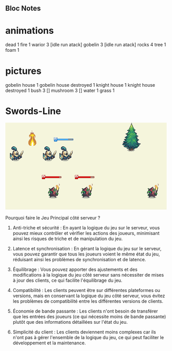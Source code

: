 ## Bloc Notes

# animations

dead 1
fire 1
warior 3  [idle run atack]
gobelin 3  [idle run atack]
rocks 4 
tree 1
foam 1

# pictures

gobelin house 1
gobelin house destroyed 1
knight house 1
knight house destroyed 1
bush 3 []
mushroom 3 []
water 1
grass 1


# Swords-Line


![Alt text](graphics/Readme/preview_v1.1.png)



Pourquoi faire le Jeu Principal côté serveur ?

1. Anti-triche et sécurité : En ayant la logique du jeu sur le serveur, vous pouvez mieux contrôler et vérifier les actions des joueurs, minimisant ainsi les risques de triche et de manipulation du jeu.

2. Latence et synchronisation : En gérant la logique du jeu sur le serveur, vous pouvez garantir que tous les joueurs voient le même état du jeu, réduisant ainsi les problèmes de synchronisation et de latence.

3. Équilibrage : Vous pouvez apporter des ajustements et des modifications à la logique du jeu côté serveur sans nécessiter de mises à jour des clients, ce qui facilite l'équilibrage du jeu.

4. Compatibilité : Les clients peuvent être sur différentes plateformes ou versions, mais en conservant la logique du jeu côté serveur, vous évitez les problèmes de compatibilité entre les différentes versions de clients.

5. Économie de bande passante : Les clients n'ont besoin de transférer que les entrées des joueurs (ce qui nécessite moins de bande passante) plutôt que des informations détaillées sur l'état du jeu.

6. Simplicité du client : Les clients deviennent moins complexes car ils n'ont pas à gérer l'ensemble de la logique du jeu, ce qui peut faciliter le développement et la maintenance.